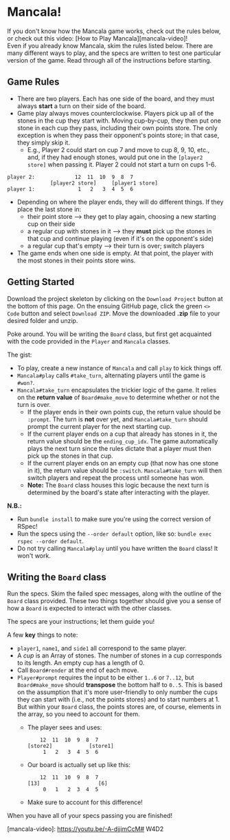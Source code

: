 # Mancala!

If you don't know how the Mancala game works, check out the rules below, or
check out this video: [How to Play Mancala][mancala-video]!  
Even if you already know Mancala, skim the rules listed below. There are many
different ways to play, and the specs are written to test one particular version
of the game. Read through all of the instructions before starting.

## Game Rules

- There are two players. Each has one side of the board, and they must
always **start** a turn on their side of the board.
- Game play always moves counterclockwise. Players pick up all of the
stones in the cup they start with. Moving cup-by-cup, they then put one
stone in each cup they pass, including their own points store. The only
exception is when they pass their opponent's points store; in that case,
they simply skip it.
  - E.g., Player 2 could start on cup 7 and move to cup 8, 9, 10, etc.,
  and, if they had enough stones, would put one in the `[player2 store]`
  when passing it. Player 2 could not start a turn on cups 1-6.

```plaintext
player 2:             12  11  10  9  8  7
              [player2 store]     [player1 store]
player 1:              1   2   3  4  5  6
```

- Depending on where the player ends, they will do different things. If they
  place the last stone in:
  - their point store --> they get to play again, choosing a new starting cup on
    their side
  - a regular cup with stones in it --> they **must** pick up the stones in that
    cup and continue playing (even if it's on the opponent's side)
  - a regular cup that's empty --> their turn is over; switch players
- The game ends when one side is empty. At that point, the player with the most
  stones in their points store wins.

## Getting Started

Download the project skeleton by clicking on the `Download Project` button at
the bottom of this page. On the ensuing GitHub page, click the green `<> Code`
button and select `Download ZIP`. Move the downloaded __.zip__ file to your
desired folder and unzip.

Poke around. You will be writing the `Board` class, but first get acquainted
with the code provided in the `Player` and `Mancala` classes.

The gist:

- To play, create a new instance of `Mancala` and call `play` to kick things
  off.
- `Mancala#play` calls `#take_turn`, alternating players until the game is
  `#won?`.
- `Mancala#take_turn` encapsulates the trickier logic of the game. It relies on
  the **return value** of `Board#make_move` to determine whether or not the turn
  is over.
  - If the player ends in their own points cup, the return value should be
    `:prompt`. The turn is **not** over yet, and `Mancala#take_turn` should
    prompt the current player for the next starting cup.
  - If the current player ends on a cup that already has stones in it, the
    return value should be the `ending_cup_idx`. The game automatically plays
    the next turn since the rules dictate that a player must then pick up the
    stones in that cup.
  - If the current player ends on an empty cup (that now has one stone
    in it), the return value should be `:switch`. `Mancala#take_turn`
    will then switch players and repeat the process until someone has won.
  - **Note:** The `Board` class houses this logic because the next turn is
    determined by the board's state after interacting with the player.

**N.B.:**

- Run `bundle install` to make sure you're using the correct version of RSpec!
- Run the specs using the `--order default` option, like so: `bundle exec rspec
  --order default`.
- Do not try calling `Mancala#play` until you have written the `Board` class! It
  won't work.

## Writing the `Board` class

Run the specs. Skim the failed spec messages, along with the outline of the
`Board` class provided. These two things together should give you a sense of how
a `Board` is expected to interact with the other classes.

The specs are your instructions; let them guide you!

A few **key** things to note:

- `player1`, `name1`, and `side1` all correspond to the same player.
- A *cup* is an Array of stones. The number of stones in a cup corresponds to
  its length. An empty cup has a length of 0.
- Call `Board#render` at the end of each move.
- `Player#prompt` requires the input to be either `1..6` or `7..12`, but
  `Board#make_move` should **transpose** the bottom half to `0..5`. This is
  based on the assumption that it's more user-friendly to only number the cups
  they can start with (i.e., not the points stores) and to start numbers at 1.
  But within your `Board` class, the points stores are, of course, elements in
  the array, so you need to account for them.
  - The player sees and uses:
  
    ```plaintext
        12  11  10  9  8  7
    [store2]            [store1]
         1   2   3  4  5  6
    ```

  - Our board is actually set up like this:

    ```plaintext
        12  11  10  9  8  7
    [13]                   [6]
         0   1   2  3  4  5
    ```

  - Make sure to account for this difference!

When you have all of your specs passing you are finished!

[mancala-video]: https://youtu.be/-A-djjimCcM# W4D2
